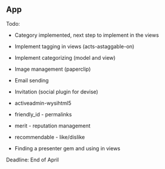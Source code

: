## App

Todo:

- Category implemented, next step to implement in the views

- Implement tagging in views (acts-astaggable-on)
- Implement categorizing (model and view)
- Image management (paperclip)
- Email sending
- Invitation (social plugin for devise)

- activeadmin-wysihtml5
- friendly_id - permalinks
- merit - reputation management
- recommendable - like/dislike

- Finding a presenter gem and using in views

Deadline: End of April